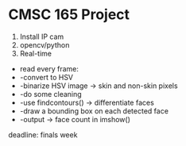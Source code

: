# CMSC 165 Project
1. Install IP cam
2. opencv/python
3. Real-time
  * read every frame:
   * -convert to HSV
   * -binarize HSV image -> skin and non-skin pixels
   * -do some cleaning
   * -use findcontours() -> differentiate faces
   * -draw a bounding box on each detected face
   * -output -> face count in imshow()
    
deadline: finals week
